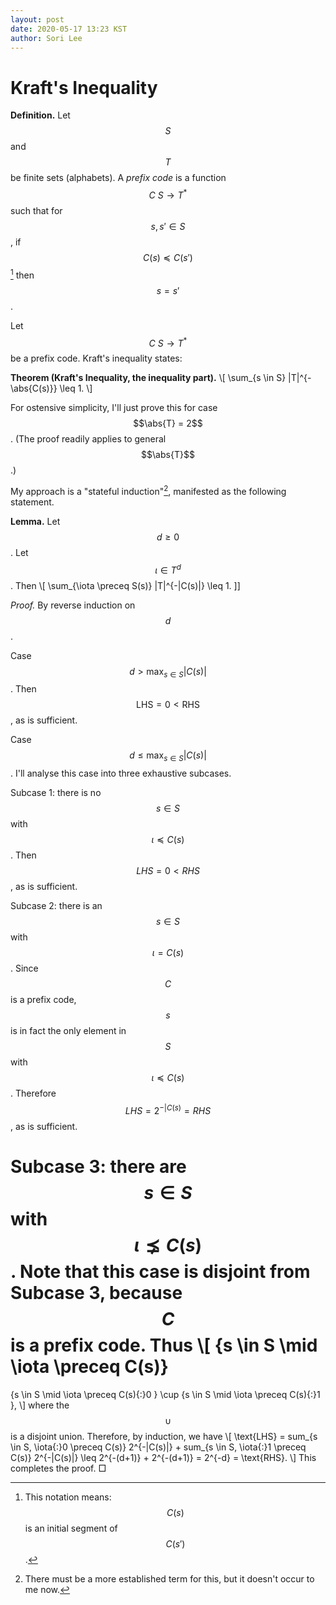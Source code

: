 ```yaml
---
layout: post
date: 2020-05-17 13:23 KST
author: Sori Lee
---
```


# Kraft's Inequality

**Definition.** Let $$
\newcommand{\:}{\colon}
\newcommand{\abs}[1]{\left\lvert#1\right\rvert}
S$$ and $$T$$ be finite sets (alphabets). A
*prefix code* is a function $$C\: S \to T^*$$ such that for
$$s,s' \in S$$, if $$C(s) \preceq C(s')$$[^1] then $$s = s'$$.

[^1]: This notation means: $$C(s)$$ is an initial segment of
      $$C(s')$$.

Let $$C\: S \to T^*$$ be a prefix code. Kraft's inequality states:

**Theorem (Kraft's Inequality, the inequality part).**
\\[ \sum_{s \in S} |T|^{-\abs{C(s)}} \leq 1. \\]

For ostensive simplicity, I'll just prove this for case $$\abs{T} = 2$$. (The proof readily applies to general $$\abs{T}$$.)

My approach is a "stateful induction"[^2], manifested as the following
statement.

[^2]: There must be a more established term for this, but it doesn't occur to me now.

**Lemma.** Let $$d \geq 0$$. Let $$\iota \in T^d$$. Then
\\[ \sum_{\iota \preceq S(s)} |T|^{-|C(s)|} \leq 1. \]]

*Proof.* By reverse induction on $$d$$.

Case $$d > \max_{s \in S} |C(s)|$$. Then $$\text{LHS} = 0 < \text{RHS}$$, as is sufficient.

Case $$d \leq \max_{s \in S} |C(s)|$$. I'll analyse this case into three
exhaustive subcases.

Subcase 1: there is no $$s \in S$$ with $$\iota \preceq C(s)$$. Then
$$LHS = 0 < RHS$$, as is sufficient.

Subcase 2: there is an $$s \in S$$ with $$\iota = C(s)$$. Since $$C$$ is a
prefix code, $$s$$ is in fact the only element in $$S$$ with
$$\iota \preceq C(s)$$. Therefore $$LHS = 2^{-|C(s)} = RHS$$, as is sufficient.

Subcase 3: there are $$s \in S$$ with $$\iota \precneq C(s)$$. Note
that this case is disjoint from Subcase 3, because $$C$$ is a prefix
code. Thus
\\[
\{s \in S \mid \iota \preceq C(s)\}
=
\{s \in S \mid \iota \preceq C(s){:}0 \}
\cup
\{s \in S \mid \iota \preceq C(s){:}1 \},
\\]
where the $$\cup$$ is a disjoint union.
Therefore, by induction, we have
\\[
\text{LHS}
=    sum_{s \in S, \iota{:}0 \preceq C(s)} 2^{-|C(s)|} +
     sum_{s \in S, \iota{:}1 \preceq C(s)} 2^{-|C(s)|}
\leq 2^{-(d+1)} + 2^{-(d+1)}
=    2^{-d}
=    \text{RHS}.
\\]
This completes the proof. □
